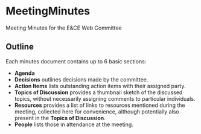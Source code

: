 MeetingMinutes
==============

Meeting Minutes for the E&amp;CE Web Committee

Outline
-------

Each minutes document contains up to 6 basic sections:

* **Agenda**
* **Decisions** outlines decisions made by the committee.
* **Action Items** lists outstanding action items with their assigned party.
* **Topics of Discussion** provides a thumbnail sketch of the discussed topics, without necessarily assigning comments to particular individuals.
* **Resources** provides a list of links to resources mentioned during the meeting, collected here for convenience, although potentially also present in the **Topics of Discussion**.
* **People** lists those in attendance at the meeting.

